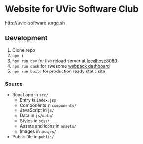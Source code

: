 Website for UVic Software Club
=======

http://uvic-software.surge.sh

## Development

1. Clone repo
2. `npm i`
3. `npm run dev` for live reload server at [localhost:8080](http://localhost:8080)
4. `npm run dash` for awesome [webpack dashboard](https://github.com/FormidableLabs/webpack-dashboard)
4. `npm run build` for production ready static site

### Source

- React app in `src/`
    + Entry is `index.jsx`
    + Components in `components/`
    + JavaScript in `js/`
    + Data in `js/data/`
    + Styles in `scss/`
    + Assets and icons in `assets/`
    + Images in `images/`
- Public file in `public/`
